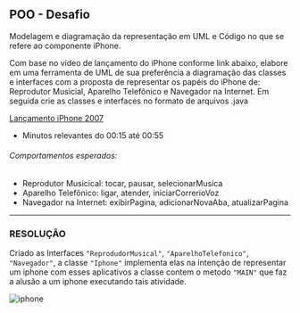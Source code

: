 ## POO - Desafio

Modelagem e diagramação da representação em UML e Código no que se refere ao componente iPhone.

Com base no vídeo de lançamento do iPhone conforme link abaixo, elabore em uma ferramenta de UML de sua preferência a diagramação das classes e interfaces com a proposta de representar os papéis do iPhone de: Reprodutor Musicial,  Aparelho Telefônico e Navegador na Internet. Em seguida crie as classes e interfaces no formato de arquivos .java

[Lançamento iPhone 2007](https://www.youtube.com/watch?v=9ou608QQRq8)

- Minutos relevantes do 00:15 até 00:55

###### Comportamentos esperados:
* Reprodutor Musicical: tocar, pausar, selecionarMusica
* Aparelho Telefônico: ligar, atender, iniciarCorrerioVoz
* Navegador na Internet: exibirPagina, adicionarNovaAba, atualizarPagina

______________________________________________________________________________________


### RESOLUÇÃO

Criado as Interfaces `"ReprodudorMusical"`, `"AparelhoTelefonico"`, `"Navegador"`, 
a classe `"Iphone"` implementa elas na intenção de representar um iphone com esses aplicativos
a classe contem o metodo `"MAIN"` que faz a alusão a um iphone executando tais atividade.


![iphone](https://github.com/thierrysm/bootcamp-dio-santander-2023-backend-java/assets/111782510/95f4768b-0bb4-4949-9cc6-9ac3de87f31a)
